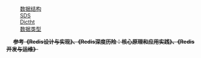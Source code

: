 
&emsp; &emsp; [数据结构](/docs/microService/Redis/dataStructure.md)  
&emsp; &emsp; [SDS](/docs/microService/Redis/SDS.md)  
&emsp; &emsp; [Dictht](/docs/microService/Redis/Dictht.md)  
&emsp; &emsp; [数据类型](/docs/microService/Redis/dataType.md)  

&emsp; **~~参考《Redis设计与实现》、《Redis深度历险：核心原理和应用实践》、《Redis开发与运维》~~**  





 

